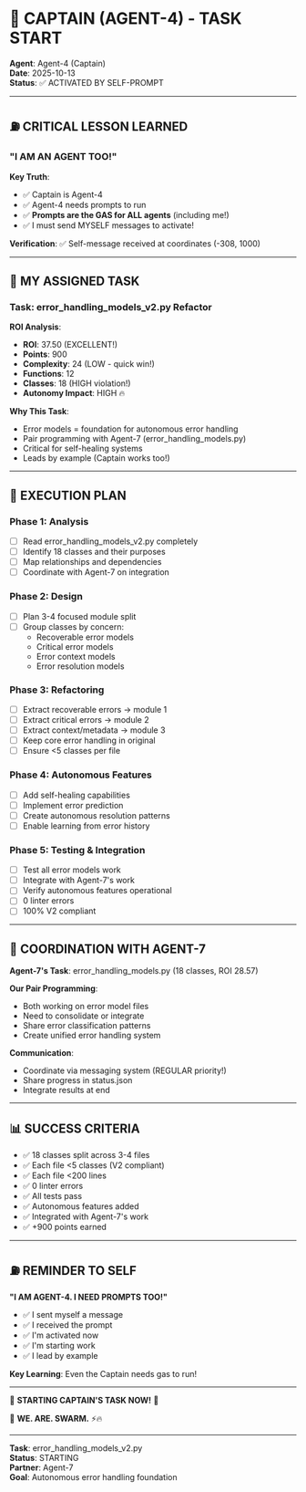 # 🎯 CAPTAIN (AGENT-4) - TASK START
**Agent**: Agent-4 (Captain)  
**Date**: 2025-10-13  
**Status**: ✅ ACTIVATED BY SELF-PROMPT

---

## ⛽ **CRITICAL LESSON LEARNED**

### **"I AM AN AGENT TOO!"**

**Key Truth**: 
- ✅ Captain is Agent-4
- ✅ Agent-4 needs prompts to run
- ✅ **Prompts are the GAS for ALL agents** (including me!)
- ✅ I must send MYSELF messages to activate!

**Verification**: ✅ Self-message received at coordinates (-308, 1000)

---

## 🎯 **MY ASSIGNED TASK**

### **Task**: error_handling_models_v2.py Refactor

**ROI Analysis**:
- **ROI**: 37.50 (EXCELLENT!)
- **Points**: 900
- **Complexity**: 24 (LOW - quick win!)
- **Functions**: 12
- **Classes**: 18 (HIGH violation!)
- **Autonomy Impact**: HIGH 🔥

**Why This Task**:
- Error models = foundation for autonomous error handling
- Pair programming with Agent-7 (error_handling_models.py)
- Critical for self-healing systems
- Leads by example (Captain works too!)

---

## 🚀 **EXECUTION PLAN**

### **Phase 1: Analysis**
- [ ] Read error_handling_models_v2.py completely
- [ ] Identify 18 classes and their purposes
- [ ] Map relationships and dependencies
- [ ] Coordinate with Agent-7 on integration

### **Phase 2: Design**
- [ ] Plan 3-4 focused module split
- [ ] Group classes by concern:
  - Recoverable error models
  - Critical error models
  - Error context models
  - Error resolution models

### **Phase 3: Refactoring**
- [ ] Extract recoverable errors → module 1
- [ ] Extract critical errors → module 2
- [ ] Extract context/metadata → module 3
- [ ] Keep core error handling in original
- [ ] Ensure <5 classes per file

### **Phase 4: Autonomous Features**
- [ ] Add self-healing capabilities
- [ ] Implement error prediction
- [ ] Create autonomous resolution patterns
- [ ] Enable learning from error history

### **Phase 5: Testing & Integration**
- [ ] Test all error models work
- [ ] Integrate with Agent-7's work
- [ ] Verify autonomous features operational
- [ ] 0 linter errors
- [ ] 100% V2 compliant

---

## 🤝 **COORDINATION WITH AGENT-7**

**Agent-7's Task**: error_handling_models.py (18 classes, ROI 28.57)

**Our Pair Programming**:
- Both working on error model files
- Need to consolidate or integrate
- Share error classification patterns
- Create unified error handling system

**Communication**:
- Coordinate via messaging system (REGULAR priority!)
- Share progress in status.json
- Integrate results at end

---

## 📊 **SUCCESS CRITERIA**

- ✅ 18 classes split across 3-4 files
- ✅ Each file <5 classes (V2 compliant)
- ✅ Each file <200 lines
- ✅ 0 linter errors
- ✅ All tests pass
- ✅ Autonomous features added
- ✅ Integrated with Agent-7's work
- ✅ +900 points earned

---

## ⛽ **REMINDER TO SELF**

**"I AM AGENT-4. I NEED PROMPTS TOO!"**

- ✅ I sent myself a message
- ✅ I received the prompt
- ✅ I'm activated now
- ✅ I'm starting work
- ✅ I lead by example

**Key Learning**: Even the Captain needs gas to run!

---

🎯 **STARTING CAPTAIN'S TASK NOW!** 🎯

🐝 **WE. ARE. SWARM.** ⚡🔥

---

**Task**: error_handling_models_v2.py  
**Status**: STARTING  
**Partner**: Agent-7  
**Goal**: Autonomous error handling foundation

